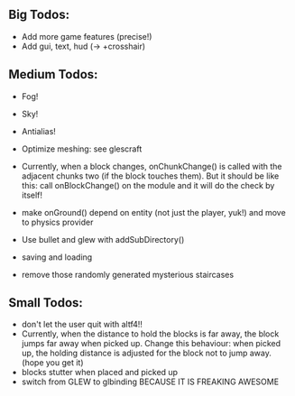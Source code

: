 ## Big Todos:
 * Add more game features (precise!)
 * Add gui, text, hud (-> +crosshair)

## Medium Todos:
 * Fog!
 * Sky!
 * Antialias!
 * Optimize meshing: see glescraft

 * Currently, when a block changes, onChunkChange() is called with the adjacent chunks two (if the block touches them).
   But it should be like this: call onBlockChange() on the module and it will do the check by itself!
 * make onGround() depend on entity (not just the player, yuk!) and move to physics provider
 * Use bullet and glew with addSubDirectory()
 * saving and loading
 * remove those randomly generated mysterious staircases

## Small Todos:
 * don't let the user quit with altf4!!
 * Currently, when the distance to hold the blocks is far away, the block jumps far away when picked up.
   Change this behaviour: when picked up, the holding distance is adjusted for the block not to jump away. (hope you get it)
 * blocks stutter when placed and picked up
 * switch from GLEW to glbinding BECAUSE IT IS FREAKING AWESOME
